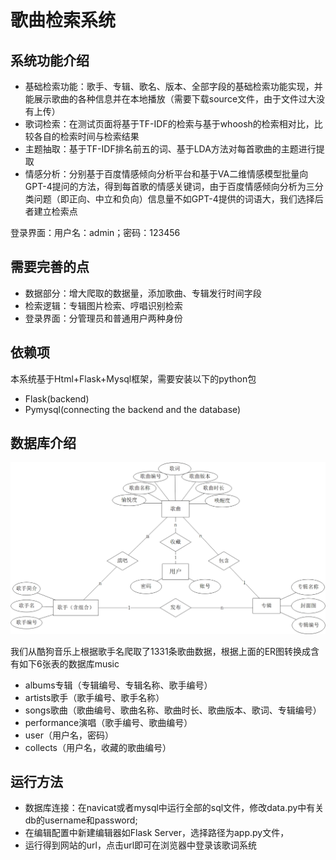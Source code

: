# 歌曲检索系统
  
## 系统功能介绍
- 基础检索功能：歌手、专辑、歌名、版本、全部字段的基础检索功能实现，并能展示歌曲的各种信息并在本地播放（需要下载source文件，由于文件过大没有上传）
- 歌词检索：在测试页面将基于TF-IDF的检索与基于whoosh的检索相对比，比较各自的检索时间与检索结果
- 主题抽取：基于TF-IDF排名前五的词、基于LDA方法对每首歌曲的主题进行提取
- 情感分析：分别基于百度情感倾向分析平台和基于VA二维情感模型批量向GPT-4提问的方法，得到每首歌的情感关键词，由于百度情感倾向分析为三分类问题（即正向、中立和负向）信息量不如GPT-4提供的词语大，我们选择后者建立检索点

登录界面：用户名：admin；密码：123456

## 需要完善的点
- 数据部分：增大爬取的数据量，添加歌曲、专辑发行时间字段
- 检索逻辑：专辑图片检索、哼唱识别检索
- 登录界面：分管理员和普通用户两种身份

## 依赖项
本系统基于Html+Flask+Mysql框架，需要安装以下的python包
- Flask(backend)
- Pymysql(connecting the backend and the database)

## 数据库介绍
![alt text](er.jpg)


我们从酷狗音乐上根据歌手名爬取了1331条歌曲数据，根据上面的ER图转换成含有如下6张表的数据库music
- albums专辑（专辑编号、专辑名称、歌手编号）
- artists歌手（歌手编号、歌手名称）
- songs歌曲（歌曲编号、歌曲名称、歌曲时长、歌曲版本、歌词、专辑编号）
- performance演唱（歌手编号、歌曲编号）
- user（用户名，密码）
- collects（用户名，收藏的歌曲编号）

## 运行方法
- 数据库连接：在navicat或者mysql中运行全部的sql文件，修改data.py中有关db的username和password;
- 在编辑配置中新建编辑器如Flask Server，选择路径为app.py文件，
- 运行得到网站的url，点击url即可在浏览器中登录该歌词系统
